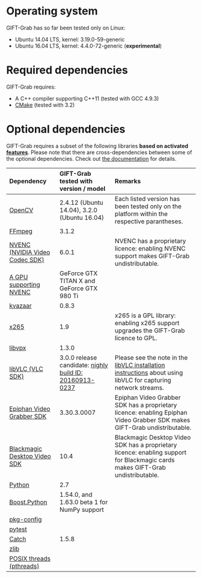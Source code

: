 # Operating system

GIFT-Grab has so far been tested only on Linux:
* Ubuntu 14.04 LTS, kernel: 3.19.0-59-generic
* Ubuntu 16.04 LTS, kernel: 4.4.0-72-generic (**experimental**)


# Required dependencies

GIFT-Grab requires:

* A C++ compiler supporting C++11 (tested with GCC 4.9.3)
* [CMake](https://cmake.org/) (tested with 3.2)


# Optional dependencies

GIFT-Grab requires a subset of the following libraries **based on activated [features](../README.md#features)**.
Please note that there are cross-dependencies between some of the optional dependencies.
Check out [the documentation](tips.md) for details.

| **Dependency** | **GIFT-Grab tested with version / model** | **Remarks** |
| :--- | :--- | :--- |
| [OpenCV](http://www.opencv.org/) | 2.4.12 (Ubuntu 14.04), 3.2.0 (Ubuntu 16.04) | Each listed version has been tested only on the platform within the respective parantheses. |
| [FFmpeg](https://ffmpeg.org/) | 3.1.2 | |
| [NVENC (NVIDIA Video Codec SDK)](https://developer.nvidia.com/nvidia-video-codec-sdk) | 6.0.1 | NVENC has a proprietary licence: enabling NVENC support makes GIFT-Grab undistributable. |
| [A GPU supporting NVENC](https://developer.nvidia.com/nvidia-video-codec-sdk) | GeForce GTX TITAN X and GeForce GTX 980 Ti | |
| [kvazaar](https://github.com/ultravideo/kvazaar) | 0.8.3 | |
| [x265](http://x265.org/) | 1.9 | x265 is a GPL library: enabling x265 support upgrades the GIFT-Grab licence to GPL. |
| [libvpx](https://www.webmproject.org/code/) | 1.3.0 | |
| [libVLC (VLC SDK)](https://wiki.videolan.org/LibVLC/) | 3.0.0 release candidate: [nighly build ID: 20160913-0237](http://nightlies.videolan.org/build/source/?C=M;O=D) | Please see the note in the [libVLC installation instructions](tips.md#libvlc) about using libVLC for capturing network streams. |
| [Epiphan Video Grabber SDK](https://www.epiphan.com/support/) | 3.30.3.0007 | Epiphan Video Grabber SDK has a proprietary licence: enabling Epiphan Video Grabber SDK makes GIFT-Grab undistributable. |
| [Blackmagic Desktop Video SDK](https://www.blackmagicdesign.com/support) | 10.4 | Blackmagic Desktop Video SDK has a proprietary licence: enabling support for Blackmagic cards makes GIFT-Grab undistributable. |
| [Python](https://www.python.org/) | 2.7 | |
| [Boost.Python](http://www.boost.org/doc/libs/release/libs/python/) | 1.54.0, and 1.63.0 beta 1 for NumPy support | |
| [pkg-config](https://www.freedesktop.org/wiki/Software/pkg-config/) | | |
| [pytest](http://doc.pytest.org/en/latest/) | | |
| [Catch](https://github.com/philsquared/Catch) | 1.5.8 | |
| [zlib](http://www.zlib.net/) | | |
| [POSIX threads (pthreads)](http://pubs.opengroup.org/onlinepubs/9699919799/basedefs/pthread.h.html) | | |
